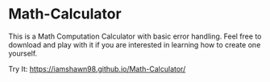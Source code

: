 # Math-Calculator
This is a Math Computation Calculator with basic error handling. Feel free to download and play with it if you are interested in learning how to create one yourself.

Try It: https://iamshawn98.github.io/Math-Calculator/
